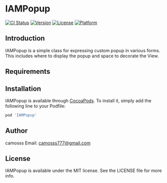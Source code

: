 # IAMPopup

[![CI Status](https://img.shields.io/travis/camosss/IAMPopup.svg?style=flat)](https://travis-ci.org/camosss/IAMPopup)
[![Version](https://img.shields.io/cocoapods/v/IAMPopup.svg?style=flat)](https://cocoapods.org/pods/IAMPopup)
[![License](https://img.shields.io/cocoapods/l/IAMPopup.svg?style=flat)](https://cocoapods.org/pods/IAMPopup)
[![Platform](https://img.shields.io/cocoapods/p/IAMPopup.svg?style=flat)](https://cocoapods.org/pods/IAMPopup)

## Introduction

IAMPopup is a simple class for expressing custom popup in various forms. This includes where to display the popup and space to decorate the View.

## Requirements

## Installation

IAMPopup is available through [CocoaPods](https://cocoapods.org). To install
it, simply add the following line to your Podfile:

```ruby
pod 'IAMPopup'
```

## Author

camosss
Email: camosss777@gmail.com

## License

IAMPopup is available under the MIT license. See the LICENSE file for more info.
